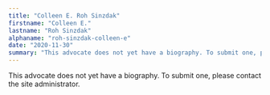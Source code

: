 ```yaml
---
title: "Colleen E. Roh Sinzdak"
firstname: "Colleen E."
lastname: "Roh Sinzdak"
alphaname: "roh-sinzdak-colleen-e"
date: "2020-11-30"
summary: "This advocate does not yet have a biography. To submit one, please contact the site administrator."
---
```

This advocate does not yet have a biography. To submit one, please contact the site administrator.

